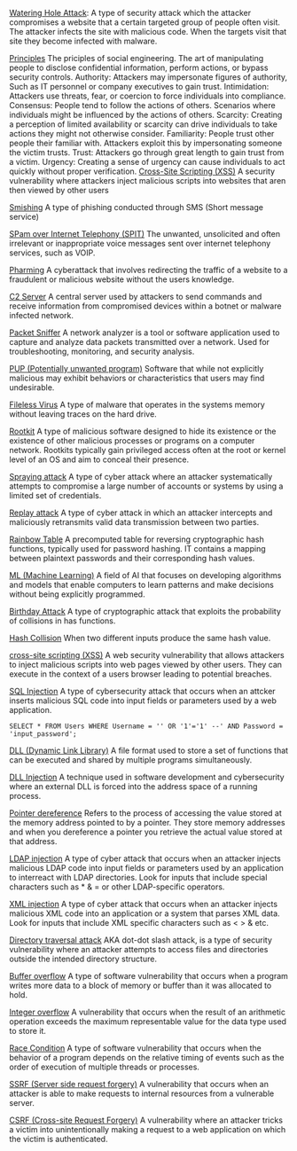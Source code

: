 <u>Watering Hole Attack</u>:
	A type of security attack which the attacker compromises a website that a certain targeted group of people often visit. The attacker infects the site with malicious code. When the targets visit that site they become infected with malware.

<u>Principles</u>
	The priciples of social engineering. The art of manipulating people to disclose confidential information, perform actions, or bypass security controls.
		Authority:
			Attackers may impersonate figures of authority, Such as IT personnel or company executives to gain trust.
		Intimidation:
			Attackers use threats, fear, or coercion to force individuals into compliance.
		Consensus:
			People tend to follow the actions of others.
			Scenarios where individuals might be influenced by the actions of others.
		Scarcity:
			Creating a perception of limited availability or scarcity can drive individuals to take actions they might not otherwise consider.
		Familiarity:
			People trust other people their familiar with. Attackers exploit this by impersonating someone the victim trusts.
		Trust:
			Attackers go through great length to gain trust from a victim.
		Urgency:
			Creating a sense of urgency can cause individuals to act quickly without proper verification.
<u>Cross-Site Scripting (XSS)</u>
	A security vulnerability where attackers inject malicious scripts into websites that aren then viewed by other users

<u>Smishing</u>
	A type of phishing conducted through SMS (Short message service)
	
<u>SPam over Internet Telephony (SPIT)</u>
	The unwanted, unsolicited and often irrelevant or inappropriate voice messages sent over internet telephony services, such as VOIP.

<u>Pharming</u>
	A cyberattack that involves redirecting the traffic of a website to a fraudulent or malicious website without the users knowledge.

<u>C2 Server</u>
	A central server used by attackers to send commands and receive information from compromised devices within a botnet or malware infected network.

<u>Packet Sniffer</u>
	A network analyzer is a tool or software application used to capture and analyze data packets transmitted over a network. Used for troubleshooting, monitoring, and security analysis.

<u>PUP (Potentially unwanted program)</u>
	Software that while not explicitly malicious may exhibit behaviors or characteristics that users may find undesirable.

<u>Fileless Virus</u>
	A type of malware that operates in the systems memory without leaving traces on the hard drive.

<u>Rootkit</u>
	A type of malicious software designed to hide its existence or the existence of other malicious processes or programs on a computer network. Rootkits typically gain privileged access often at the root or kernel level of an OS and aim to conceal their presence.

<u>Spraying attack</u>
	A type of cyber attack where an attacker systematically attempts to compromise a large number of accounts or systems by using a limited set of credentials.

<u>Replay attack</u>
	A type of cyber attack in which an attacker intercepts and maliciously retransmits valid data transmission between two parties.

<u>Rainbow Table</u>
	A precomputed table for reversing cryptographic hash functions, typically used for password hashing. IT contains a mapping between plaintext passwords and their corresponding hash values.

<u>ML (Machine Learning)</u>
	A field of AI that focuses on developing algorithms and models that enable computers to learn patterns and make decisions without being explicitly programmed.

<u>Birthday Attack</u>
	A type of cryptographic attack that exploits the probability of collisions in has functions.

<u>Hash Collision</u>
	When two different inputs produce the same hash value.

<u>cross-site scripting (XSS)</u>
	A web security vulnerability that allows attackers to inject malicious scripts into web pages viewed by other users.
	They can execute in the context of a users browser leading to potential breaches.

<u>SQL Injection</u>
	A type of cybersecurity attack that occurs when an attcker inserts malicious SQL code into input fields or parameters used by a web application.
	
	SELECT * FROM Users WHERE Username = '' OR '1'='1' --' AND Password = 'input_password';

<u>DLL (Dynamic Link Library)</u>
	A file format used to store a set of functions that can be executed and shared by multiple programs simultaneously.

<u>DLL Injection</u>
	A technique used in software development and cybersecurity where an external DLL is forced into the address space of a running process.

<u>Pointer dereference</u>
	Refers to the process of accessing the value stored at the memory address pointed to by a pointer. They store memory addresses and when you dereference a pointer you retrieve the actual value stored at that address.

<u>LDAP injection</u>
	A type of cyber attack that occurs when an attacker injects malicious LDAP code into input fields or parameters used by an application to interreact with LDAP directories.
	Look for inputs that include special characters such as * & = or other LDAP-specific operators.

<u>XML injection</u>
	A type of cyber attack that occurs when an attacker injects malicious XML code into an application or a system that parses XML data.
	Look for inputs that include XML specific characters such as < > & etc.

<u>Directory traversal attack</u>
	AKA dot-dot slash attack, is a type of security vulnerability where an attacker attempts to access files and directories outside the intended directory structure.

<u>Buffer overflow</u>
	A type of software vulnerability that occurs when a program writes more data to a block of memory or buffer than it was allocated to hold.

<u>Integer overflow</u>
	A vulnerability that occurs when the result of an arithmetic operation exceeds the maximum representable value for the data type used to store it.

<u>Race Condition</u>
	A type of software vulnerability that occurs when the behavior of a program depends on the relative timing of events such as the order of execution of multiple threads or processes.

<u>SSRF (Server side request forgery)</u>
	A vulnerability that occurs when an attacker is able to make requests to internal resources from a vulnerable server.

<u>CSRF (Cross-site Request Forgery)</u>
	A vulnerability where an attacker tricks a victim into unintentionally making a request to a web application on which the victim is authenticated.
